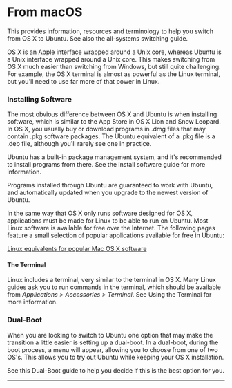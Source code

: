 # From macOS



This provides information, resources and terminology to help you switch from OS X to Ubuntu. See also the all-systems switching guide.

OS X is an Apple interface wrapped around a Unix core, whereas Ubuntu is a Unix interface wrapped around a Unix core. This makes switching from OS X much easier than switching from Windows, but still quite challenging. For example, the OS X terminal is almost as powerful as the Linux terminal, but you'll need to use far more of that power in Linux.

### Installing Software <a href="#installing_software" id="installing_software"></a>

The most obvious difference between OS X and Ubuntu is when installing software, which is similar to the App Store in OS X Lion and Snow Leopard. In OS X, you usually buy or download programs in .dmg files that may contain .pkg software packages. The Ubuntu equivalent of a .pkg file is a .deb file, although you'll rarely see one in practice.

Ubuntu has a built-in package management system, and it's recommended to install programs from there. See the install software guide for more information.

Programs installed through Ubuntu are guaranteed to work with Ubuntu, and automatically updated when you upgrade to the newest version of Ubuntu.

In the same way that OS X only runs software designed for OS X, applications must be made for Linux to be able to run on Ubuntu. Most Linux software is available for free over the Internet. The following pages feature a small selection of popular applications available for free in Ubuntu:

[Linux equivalents for popular Mac OS X software](http://help.ubuntu.com/community/OSXApplicationsEquivalents)

#### The Terminal <a href="#the_terminal" id="the_terminal"></a>

Linux includes a terminal, very similar to the terminal in OS X. Many Linux guides ask you to run commands in the terminal, which should be available from _Applications > Accessories > Terminal_. See Using the Terminal for more information.

### Dual-Boot <a href="#dual-boot" id="dual-boot"></a>

When you are looking to switch to Ubuntu one option that may make the transition a little easier is setting up a dual-boot. In a dual-boot, during the boot process, a menu will appear, allowing you to choose from one of two OS's. This allows you to try out Ubuntu while keeping your OS X installation.

See this Dual-Boot guide to help you decide if this is the best option for you.

***
